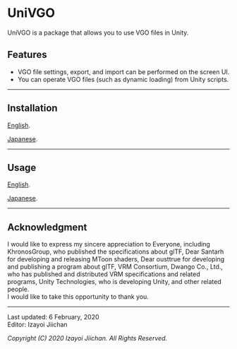 # UniVGO

UniVGO is a package that allows you to use VGO files in Unity.

## Features

- VGO file settings, export, and import can be performed on the screen UI.
- You can operate VGO files (such as dynamic loading) from Unity scripts.

___
## Installation

[English](https://github.com/izayoijiichan/VGO/blob/master/Documentation~/UniVGO/Installation.md).

[Japanese](https://github.com/izayoijiichan/VGO/blob/master/Documentation~/UniVGO/Installation.ja.md).

___
## Usage

[English](https://github.com/izayoijiichan/VGO/blob/master/Documentation~/UniVGO/Usage.md).

[Japanese](https://github.com/izayoijiichan/VGO/blob/master/Documentation~/UniVGO/Usage.ja.md).

___
## Acknowledgment

I would like to express my sincere appreciation to
Everyone, including KhronosGroup, who published the specifications about glTF,
Dear Santarh for developing and releasing MToon shaders,
Dear ousttrue for developing and publishing a program about glTF,
VRM Consortium, Dwango Co., Ltd., who has published and distributed VRM specifications and related programs,
Unity Technologies, who is developing Unity, and other related people.  
I would like to take this opportunity to thank you.

___
Last updated: 6 February, 2020  
Editor: Izayoi Jiichan

*Copyright (C) 2020 Izayoi Jiichan. All Rights Reserved.*
